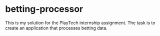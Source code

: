 # betting-processor
This is my solution for the PlayTech internship assignment.
The task is to create an application that processes betting data.